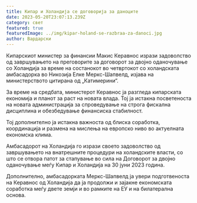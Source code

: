 ```yaml
---
title: Кипар и Холандија се договорија за даноците
date: 2023-05-20T23:07:13.239Z
category: свет
featured: true
featuredImage: ../img/kipar-holand-se-razbraa-za-danoci.jpg
author: Вардарски
---
```

Кипарскиот министер за финансии Макис Керавнос изрази задоволство од завршувањето на преговорите за договорот за двојно оданочување со Холандија за време на состанокот во четвртокот со холандската амбасадорка во Никозија Елке Меркс-Шапвелд, изјава на министерството цитирана од „Катимерини“.

За време на средбата, министерот Керавнос ја разгледа кипарската економија и планот за раст на новата влада. Тој ја истакна посветеноста на новата администрација за спроведување на строга фискална дисциплина и обезбедување финансиска стабилност.

Тој дополнително ја истакна важноста од блиска соработка, координација и размена на мислења на европско ниво во актуелната економска клима.

Амбасадорот на Холандија го изрази своето задоволство од завршувањето на внатрешните процедури на холандските власти, со што се отвора патот за стапување во сила на Договорот за двојно оданочување меѓу Кипар и Холандија на 30 јуни 2023 година.

Дополнително, амбасадорката Меркс-Шапвелд ја увери подготвеноста на Керавнос од Холандија да ја продолжи и зајакне економската соработка меѓу двете земји и во рамките на ЕУ и на билатерална основа.